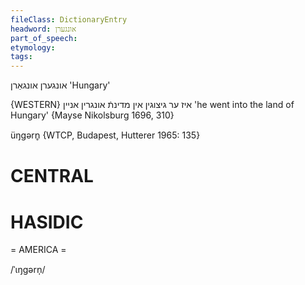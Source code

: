 ```yaml
---
fileClass: DictionaryEntry
headword: אונגערן
part_of_speech: 
etymology: 
tags: 
---
```

אונגערן
אונגאַרן
'Hungary'

{WESTERN}
איז ער גיצוגין אין מדינתֿ אונגרין אניין
'he went into the land of Hungary'
{Mayse Nikolsburg 1696, 310}

üŋgərn̥ {WTCP, Budapest, Hutterer 1965: 135}

CENTRAL
========

HASIDIC
=======
= AMERICA = 

/ˈɩŋgərn̩/